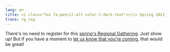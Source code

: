 ```yaml
---
lang: en
title: <i class="fas fa-pencil-alt color-1-dark-text"></i> Spring 2021 Regional Gathering registration
trans: rg_reg
---
```

There's no need to register for this [spring's Regional Gathering](/next_rg_program). Just show up! But if you have a moment to [let us know that you're coming](/contact), that would be great!
